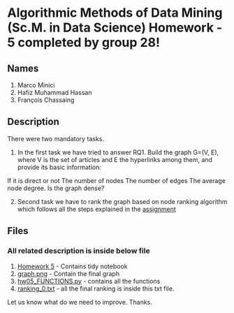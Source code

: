 # Algorithmic Methods of Data Mining (Sc.M. in Data Science) Homework - 5 completed by group 28!

## Names
1. Marco Minici
2. Hafiz Muhammad Hassan
3. François Chassaing

## Description 
There were two mandatory tasks.

1. In the first task we have tried to answer 
RQ1. Build the graph G=(V, E), where V is the set of articles and E the hyperlinks among them, and provide its basic information:

If it is direct or not
The number of nodes
The number of edges
The average node degree. Is the graph dense?

2. Second task we have to rank the graph based on node ranking algorithm which follows all the steps explained in the [assignment](https://github.com/CriMenghini/ADM-2018/tree/master/Homework_5)

## Files
### All related description is inside below file
1. [Homework 5](http://nbviewer.jupyter.org/github/ihassantariq/grp28-hw5/blob/master/Homework_5.ipynb) - Contains tidy notebook
2. [graph.png](https://github.com/ihassantariq/grp28-hw5/blob/master/graph.png) - Contain the final graph 
3. [hw05_FUNCTIONS.py](https://github.com/ihassantariq/grp28-hw5/blob/master/hw05_FUNCTIONS.py) - contains all the functions
4. [ranking_0.txt](https://github.com/ihassantariq/grp28-hw5/blob/master/ranking_0.txt) - all the final ranking is inside this txt file. 


Let us know what do we need to improve. 
Thanks. 
